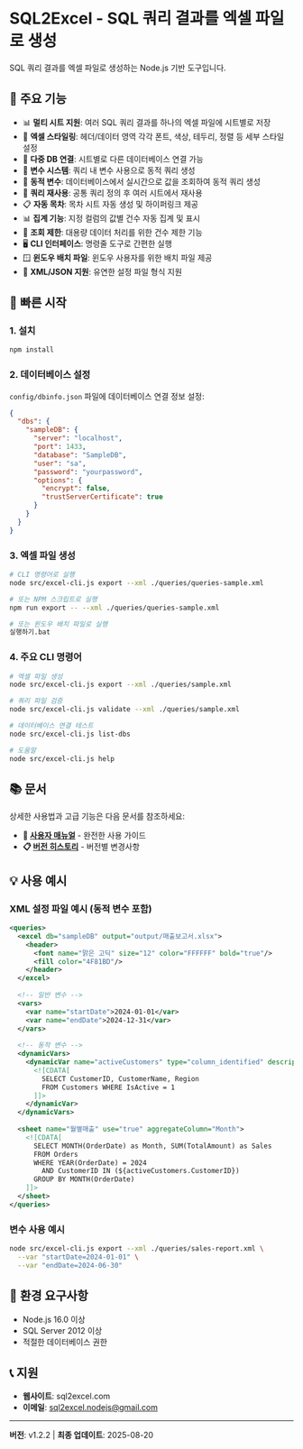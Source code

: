 # SQL2Excel - SQL 쿼리 결과를 엑셀 파일로 생성

SQL 쿼리 결과를 엑셀 파일로 생성하는 Node.js 기반 도구입니다.

## 🎯 주요 기능

- 📊 **멀티 시트 지원**: 여러 SQL 쿼리 결과를 하나의 엑셀 파일에 시트별로 저장
- 🎨 **엑셀 스타일링**: 헤더/데이터 영역 각각 폰트, 색상, 테두리, 정렬 등 세부 스타일 설정
- 🔗 **다중 DB 연결**: 시트별로 다른 데이터베이스 연결 가능
- 📝 **변수 시스템**: 쿼리 내 변수 사용으로 동적 쿼리 생성
- 🔄 **동적 변수**: 데이터베이스에서 실시간으로 값을 조회하여 동적 쿼리 생성
- 🔄 **쿼리 재사용**: 공통 쿼리 정의 후 여러 시트에서 재사용
- 📋 **자동 목차**: 목차 시트 자동 생성 및 하이퍼링크 제공
- 📊 **집계 기능**: 지정 컬럼의 값별 건수 자동 집계 및 표시
- 🚦 **조회 제한**: 대용량 데이터 처리를 위한 건수 제한 기능
- 🖥️ **CLI 인터페이스**: 명령줄 도구로 간편한 실행
- 🪟 **윈도우 배치 파일**: 윈도우 사용자를 위한 배치 파일 제공
- 📄 **XML/JSON 지원**: 유연한 설정 파일 형식 지원

## 🚀 빠른 시작

### 1. 설치
```bash
npm install
```

### 2. 데이터베이스 설정
`config/dbinfo.json` 파일에 데이터베이스 연결 정보 설정:
```json
{
  "dbs": {
    "sampleDB": {
      "server": "localhost",
      "port": 1433,
      "database": "SampleDB",
      "user": "sa",
      "password": "yourpassword",
      "options": {
        "encrypt": false,
        "trustServerCertificate": true
      }
    }
  }
}
```

### 3. 엑셀 파일 생성
```bash
# CLI 명령어로 실행
node src/excel-cli.js export --xml ./queries/queries-sample.xml

# 또는 NPM 스크립트로 실행
npm run export -- --xml ./queries/queries-sample.xml

# 또는 윈도우 배치 파일로 실행
실행하기.bat
```

### 4. 주요 CLI 명령어
```bash
# 엑셀 파일 생성
node src/excel-cli.js export --xml ./queries/sample.xml

# 쿼리 파일 검증
node src/excel-cli.js validate --xml ./queries/sample.xml

# 데이터베이스 연결 테스트
node src/excel-cli.js list-dbs

# 도움말
node src/excel-cli.js help
```

## 📚 문서

상세한 사용법과 고급 기능은 다음 문서를 참조하세요:

- **📖 [사용자 매뉴얼](USER_MANUAL.md)** - 완전한 사용 가이드
- **📋 [버전 히스토리](CHANGELOG.md)** - 버전별 변경사항

## 💡 사용 예시

### XML 설정 파일 예시 (동적 변수 포함)
```xml
<queries>
  <excel db="sampleDB" output="output/매출보고서.xlsx">
    <header>
      <font name="맑은 고딕" size="12" color="FFFFFF" bold="true"/>
      <fill color="4F81BD"/>
    </header>
  </excel>
  
  <!-- 일반 변수 -->
  <vars>
    <var name="startDate">2024-01-01</var>
    <var name="endDate">2024-12-31</var>
  </vars>
  
  <!-- 동적 변수 -->
  <dynamicVars>
    <dynamicVar name="activeCustomers" type="column_identified" description="활성 고객 목록">
      <![CDATA[
        SELECT CustomerID, CustomerName, Region
        FROM Customers WHERE IsActive = 1
      ]]>
    </dynamicVar>
  </dynamicVars>
  
  <sheet name="월별매출" use="true" aggregateColumn="Month">
    <![CDATA[
      SELECT MONTH(OrderDate) as Month, SUM(TotalAmount) as Sales
      FROM Orders 
      WHERE YEAR(OrderDate) = 2024
        AND CustomerID IN (${activeCustomers.CustomerID})
      GROUP BY MONTH(OrderDate)
    ]]>
  </sheet>
</queries>
```

### 변수 사용 예시
```bash
node src/excel-cli.js export --xml ./queries/sales-report.xml \
  --var "startDate=2024-01-01" \
  --var "endDate=2024-06-30"
```

## 🔧 환경 요구사항

- Node.js 16.0 이상
- SQL Server 2012 이상
- 적절한 데이터베이스 권한

## 📞 지원

- **웹사이트**: sql2excel.com
- **이메일**: sql2excel.nodejs@gmail.com

---

**버전**: v1.2.2 | **최종 업데이트**: 2025-08-20
